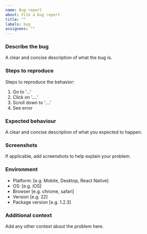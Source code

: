 ```yaml
---
name: Bug report
about: File a bug report
title: ""
labels: bug
assignees: ""
---
```


### Describe the bug

A clear and concise description of what the bug is.

### Steps to reproduce

Steps to reproduce the behavior:

1. Go to '...'
2. Click on '....'
3. Scroll down to '....'
4. See error

### Expected behaviour

A clear and concise description of what you expected to happen.

### Screenshots

If applicable, add screenshots to help explain your problem.

### Environment

- Platform: [e.g. Mobile, Desktop, React Native]
- OS: [e.g. iOS]
- Browser [e.g. chrome, safari]
- Version [e.g. 22]
- Package version [e.g. 1.2.3]

### Additional context

Add any other context about the problem here.
